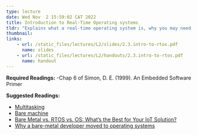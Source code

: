 ```yaml
---
type: lecture
date: Wed Nov  2 15:59:02 CAT 2022
title: Introduction to Real-Time Operating systems
tldr: "Explains what a real-time operating system is, why you may need one and its cons"
thumbnail: 
links: 
    - url: /static_files/lectures/L2/slides/2.3.intro-to-rtos.pdf
      name: slides
    - url: /static_files/lectures/L2/handouts/2.3.intro-to-rtos.pdf
      name: handout
---
```


**Required Readings:**
-Chap 6 of Simon, D. E. (1999). An Embedded Software Primer

**Suggested Readings:**
- [Multitasking](static_files/lectures/2/Readings/multitasking.pdf)
- [Bare machine](https://en.wikipedia.org/wiki/Bare_machine)
- [Bare Metal vs. RTOS vs. OS: What’s the Best for Your IoT Solution?](https://www.nabto.com/bare-metal-vs-rtos-vs-os/)
- [Why a bare-metal developer moved to operating systems](https://www.embedded.com/why-a-bare-metal-developer-moved-to-operating-systems/)
